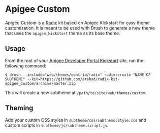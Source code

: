 # Apigee Custom

Apigee Custom is a [Radix](https://www.drupal.org/project/radix) kit based on Apigee Kickstart for easy theme customization. It is meant to be used with Drush to generate a new theme that uses the `apigee_kickstart` theme as its base theme.

## Usage

From the root of your [Apigee Developer Portal Kickstart](https://www.drupal.org/project/apigee_devportal_kickstart) site, run the following command:

`$ drush --include="web/themes/contrib/radix" radix:create "NAME OF SUBTHEME" --kit=https://github.com/arshad/radix-kit-apigee_custom/archive/master.zip`

This will create a new subtheme at `/path/to/site/web/themes/custom`.

## Theming

Add your custom CSS styles in `subtheme/css/subtheme.style.css` and custom scripts in `subtheme/js/subtheme.script.js`.
